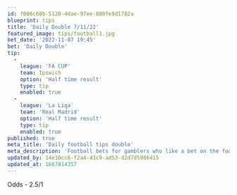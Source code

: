 ```yaml
---
id: f086c68b-5120-4dae-97ee-880fe9d1782a
blueprint: tips
title: 'Daily Double 7/11/22'
featured_image: tips/football1.jpg
bet_date: '2022-11-07 19:45'
bet: 'Daily Double'
tip:
  -
    league: 'FA CUP'
    team: Ipswich
    option: 'Half time result'
    type: tip
    enabled: true
  -
    league: 'La Liga'
    team: 'Real Madrid'
    option: 'Half time result'
    type: tip
    enabled: true
published: true
meta_title: 'Daily football tips double'
meta_description: 'Football bets for gamblers who like a bet on the football for tonight. FA cup and La Liga with real madrid FC'
updated_by: 14e10cc6-f2a4-43c9-ad53-d2d7d5986415
updated_at: 1667814357
---
```

Odds - 2.5/1